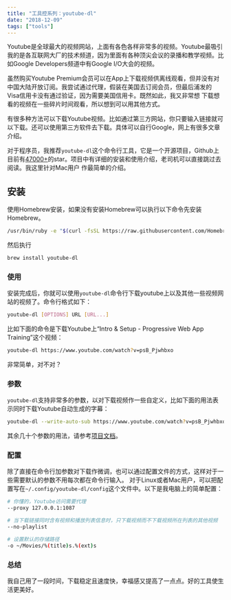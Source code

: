 ```yaml
---
title: "工具控系列：youtube-dl"
date: "2018-12-09"
tags: ["tools"]
---
```


Youtube是全球最大的视频网站，上面有各色各样非常多的视频。Youtube最吸引我的是各互联网大厂的技术频道，因为里面有各种顶尖会议的录播和教学视频。比如Google Developers频道中有Google I/O大会的视频。

虽然购买Youtube Premium会员可以在App上下载视频供离线观看，但并没有对中国大陆开放订阅。我尝试通过代理，假装在美国去订阅会员，但最后浦发的Visa信用卡没有通过验证，因为需要美国信用卡。既然如此，我又非常想
下载想看的视频在一些碎片时间观看，所以想到可以用其他方式。

有很多种方法可以下载Youtube视频。比如通过第三方网站，你只要输入链接就可以下载。还可以使用第三方软件去下载。具体可以自行Google，网上有很多文章介绍。

对于程序员，我推荐`youtube-dl`这个命令行工具，它是一个开源项目，Github上目前有[47000+](https://github.com/rg3/youtube-dl)的star。项目中有详细的安装和使用介绍，老司机可以直接跳过去阅读。我这里针对Mac用户
作最简单的介绍。

## 安装

使用Homebrew安装，如果没有安装Homebrew可以执行以下命令先安装Homebrew。

```bash
/usr/bin/ruby -e "$(curl -fsSL https://raw.githubusercontent.com/Homebrew/install/master/install)"
```

然后执行

```bash
brew install youtube-dl
```

### 使用

安装完成后，你就可以使用`youtube-dl`命令行下载youtube上以及其他一些视频网站的视频了。命令行格式如下：

```bash
youtube-dl [OPTIONS] URL [URL...]
```

比如下面的命令是下载Youtube上“Intro & Setup - Progressive Web App Training”这个视频：

```bash
youtube-dl https://www.youtube.com/watch?v=psB_Pjwhbxo
```

非常简单，对不对？

### 参数

`youtube-dl`支持非常多的参数，以对下载视频作一些自定义，比如下面的用法表示同时下载Youtube自动生成的字幕：

```bash
youtube-dl --write-auto-sub https://www.youtube.com/watch?v=psB_Pjwhbxo
```

其余几十个参数的用法，请参考[项目文档](https://github.com/rg3/youtube-dl)。

### 配置

除了直接在命令行加参数对下载作微调，也可以通过配置文件的方式，这样对于一些需要默认的参数不用每次都在命令行输入。
对于Linux或者Mac用户，可以把配置写在`~/.config/youtube-dl/config`这个文件中。以下是我电脑上的简单配置：

```bash
# 你懂的，Youtube访问需要代理
--proxy 127.0.0.1:1087 

# 当下载链接同时含有视频和播放列表信息时，只下载视频而不下载视频所在列表的其他视频
--no-playlist

# 设置默认的存储路径
-o ~/Movies/%(title)s.%(ext)s
```

### 总结

我自己用了一段时间，下载稳定且速度快，幸福感又提高了一点点。好的工具使生活更美好。



